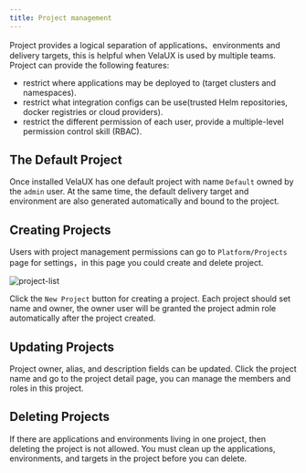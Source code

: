 ```yaml
---
title: Project management
---
```


Project provides a logical separation of applications、environments and delivery targets, this is helpful when VelaUX is used by multiple teams. Project can provide the following features:

* restrict where applications may be deployed to (target clusters and namespaces).
* restrict what integration configs can be use(trusted Helm repositories, docker registries or cloud providers).
* restrict the different permission of each user, provide a multiple-level permission control skill (RBAC).

## The Default Project

Once installed VelaUX has one default project with name `Default` owned by the `admin` user. At the same time, the default delivery target and environment are also generated automatically and bound to the project.

## Creating Projects

Users with project management permissions can go to `Platform/Projects` page for settings，in this page you could create and delete project.

![project-list](https://static.kubevela.net/images/1.3/project-list.jpg)

Click the `New Project` button for creating a project. Each project should set name and owner, the owner user will be granted the project admin role automatically after the project created.

## Updating Projects

Project owner, alias, and description fields can be updated. Click the project name and go to the project detail page, you can manage the members and roles in this project.

## Deleting Projects

If there are applications and environments living in one project, then deleting the project is not allowed. You must clean up the applications, environments, and targets in the project before you can delete.

